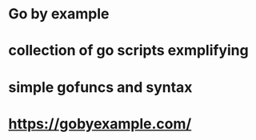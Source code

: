 # Go by example
# collection of go scripts exmplifying
# simple gofuncs and syntax
# https://gobyexample.com/

